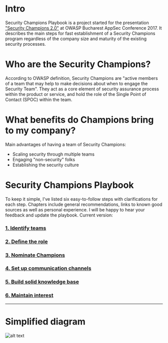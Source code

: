 # Intro
Security Champions Playbook is a project started for the presentation ["Security Champions 2.0"](https://www.owasp.org/images/3/3c/OWASP_Bucharest_2017_Antukh.pdf) at OWASP Bucharest AppSec Conference 2017. It describes the main steps for fast establishment of a Security Champions program regardless of the company size and maturity of the existing security processes.


# Who are the Security Champions?
According to OWASP definition, Security Champions are "active members of a team that may help to make decisions about when to engage the Security Team". They act as a core element of security assurance process within the product or service, and hold the role of the Single Point of Contact (SPOC) within the team.

# What benefits do Champions bring to my company?
Main advantages of having a team of Security Champions:
* Scaling security through multiple teams
* Engaging "non-security" folks
* Establishing the security culture

# Security Champions Playbook
To keep it simple, I've listed six easy-to-follow steps with clarifications for each step.
Chapters include general recommendations, links to known good sources as well as personal
experience. I will be happy to hear your feedback and update the playbook. Current version:

### [1. Identify teams](Security%20Playbook/1.%20Identify%20teams.md)
### [2. Define the role](Security%20Playbook/2.%20Define%20the%20role.md)
### [3. Nominate Champions](Security%20Playbook/3.%20Nominate%20Champions.md)
### [4. Set up communication channels](Security%20Playbook/4.%20Set%20up%20communication%20channels.md)
### [5. Build solid knowledge base](Security%20Playbook/5.%20Build%20solid%20knowledge%20base.md)
### [6. Maintain interest](Security%20Playbook/6.%20Maintain%20interest.md)

---
# Simplified diagram
![alt text](Security%20Playbook/playbook.png)
